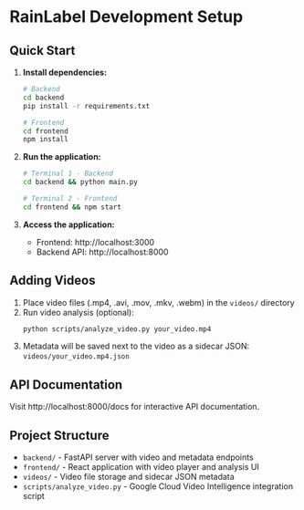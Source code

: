 # RainLabel Development Setup

## Quick Start

1. **Install dependencies:**
   ```bash
   # Backend
   cd backend
   pip install -r requirements.txt
   
   # Frontend
   cd frontend
   npm install
   ```

2. **Run the application:**
   ```bash
   # Terminal 1 - Backend
   cd backend && python main.py
   
   # Terminal 2 - Frontend
   cd frontend && npm start
   ```

3. **Access the application:**
   - Frontend: http://localhost:3000
   - Backend API: http://localhost:8000

## Adding Videos

1. Place video files (.mp4, .avi, .mov, .mkv, .webm) in the `videos/` directory
2. Run video analysis (optional):
   ```bash
   python scripts/analyze_video.py your_video.mp4
   ```
3. Metadata will be saved next to the video as a sidecar JSON: `videos/your_video.mp4.json`

## API Documentation

Visit http://localhost:8000/docs for interactive API documentation.

## Project Structure

- `backend/` - FastAPI server with video and metadata endpoints
- `frontend/` - React application with video player and analysis UI
- `videos/` - Video file storage and sidecar JSON metadata
- `scripts/analyze_video.py` - Google Cloud Video Intelligence integration script